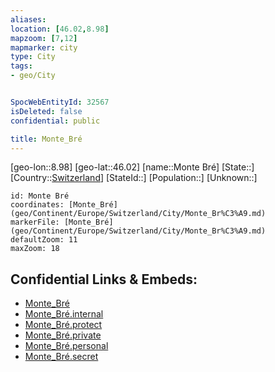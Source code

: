 ```yaml
---
aliases: 
location: [46.02,8.98]
mapzoom: [7,12] 
mapmarker: city 
type: City
tags:
- geo/City


SpocWebEntityId: 32567
isDeleted: false
confidential: public

title: Monte_Bré
---
```

[geo-lon::8.98]
[geo-lat::46.02]
[name::Monte Bré]
[State::]
[Country::[Switzerland](geo/Continent/Europe/Switzerland.md)]
[StateId::]
[Population::]
[Unknown::]


```leaflet
id: Monte Bré
coordinates: [Monte_Bré](geo/Continent/Europe/Switzerland/City/Monte_Br%C3%A9.md)
markerFile: [Monte_Bré](geo/Continent/Europe/Switzerland/City/Monte_Br%C3%A9.md)
defaultZoom: 11 
maxZoom: 18
```


## Confidential Links & Embeds: 
- [Monte_Bré](../../../../../../_public/geo/Continent/Europe/Switzerland/City/Monte_Br%C3%A9.md) 
- [Monte_Bré.internal](../../../../../../_internal/geo/Continent/Europe/Switzerland/City/Monte_Br%C3%A9.internal.md) 
- [Monte_Bré.protect](../../../../../../_protect/geo/Continent/Europe/Switzerland/City/Monte_Br%C3%A9.protect.md) 
- [Monte_Bré.private](../../../../../../_private/geo/Continent/Europe/Switzerland/City/Monte_Br%C3%A9.private.md) 
- [Monte_Bré.personal](../../../../../../_personal/geo/Continent/Europe/Switzerland/City/Monte_Br%C3%A9.personal.md) 
- [Monte_Bré.secret](../../../../../../_secret/geo/Continent/Europe/Switzerland/City/Monte_Br%C3%A9.secret.md) 
